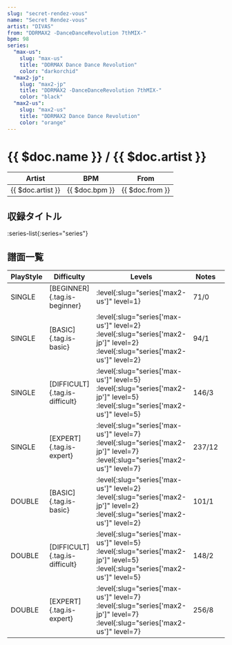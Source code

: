 ```yaml
---
slug: "secret-rendez-vous"
name: "Secret Rendez-vous"
artist: "DIVAS"
from: "DDRMAX2 -DanceDanceRevolution 7thMIX-"
bpm: 98
series:
  "max-us":
    slug: "max-us"
    title: "DDRMAX Dance Dance Revolution"
    color: "darkorchid"
  "max2-jp":
    slug: "max2-jp"
    title: "DDRMAX2 -DanceDanceRevolution 7thMIX-"
    color: "black"
  "max2-us":
    slug: "max2-us"
    title: "DDRMAX2 Dance Dance Revolution"
    color: "orange"
---
```


# {{ $doc.name }} / {{ $doc.artist }}

|Artist|BPM|From|
|------|---|----|
|{{ $doc.artist }}|{{ $doc.bpm }}|{{ $doc.from }}|

## 収録タイトル

:series-list{:series="series"}

## 譜面一覧

|PlayStyle|Difficulty|Levels|Notes|Movie|
|---------|----------|------|-----|-----|
|SINGLE|[BEGINNER]{.tag.is-beginner}|:level{:slug="series['max2-us']" level=1}|71/0||
|SINGLE|[BASIC]{.tag.is-basic}|:level{:slug="series['max-us']" level=2} :level{:slug="series['max2-jp']" level=2} :level{:slug="series['max2-us']" level=2}|94/1||
|SINGLE|[DIFFICULT]{.tag.is-difficult}|:level{:slug="series['max-us']" level=5} :level{:slug="series['max2-jp']" level=5} :level{:slug="series['max2-us']" level=5}|146/3||
|SINGLE|[EXPERT]{.tag.is-expert}|:level{:slug="series['max-us']" level=7} :level{:slug="series['max2-jp']" level=7} :level{:slug="series['max2-us']" level=7}|237/12||
|DOUBLE|[BASIC]{.tag.is-basic}|:level{:slug="series['max-us']" level=2} :level{:slug="series['max2-jp']" level=2} :level{:slug="series['max2-us']" level=2}|101/1||
|DOUBLE|[DIFFICULT]{.tag.is-difficult}|:level{:slug="series['max-us']" level=5} :level{:slug="series['max2-jp']" level=5} :level{:slug="series['max2-us']" level=5}|148/2||
|DOUBLE|[EXPERT]{.tag.is-expert}|:level{:slug="series['max-us']" level=7} :level{:slug="series['max2-jp']" level=7} :level{:slug="series['max2-us']" level=7}|256/8||
